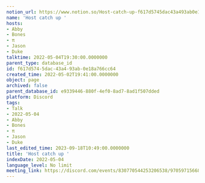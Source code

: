 ```yaml
---
notion_url: https://www.notion.so/Host-catch-up-f617d5745dac43a493ab0e18a766cc64
name: 'Host catch up '
hosts:
- Abby
- Bones
- π
- Jason
- Duke
talktime: 2022-05-04T19:30:00.0000000
parent_type: database_id
id: f617d574-5dac-43a4-93ab-0e18a766cc64
created_time: 2022-05-02T19:41:00.0000000
object: page
archived: false
parent_database_id: e9339446-880f-4ef0-8ad7-8ad1f507dded
platform: Discord
tags:
- Talk
- 2022-05-04
- Abby
- Bones
- π
- Jason
- Duke
last_edited_time: 2023-09-18T10:49:00.0000000
title: 'Host catch up '
indexDate: 2022-05-04
language_level: No limit
meeting_link: https://discord.com/events/830770544253206538/970597156681568276
---
```






